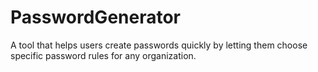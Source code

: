 # PasswordGenerator
A tool that helps users create passwords quickly by letting them choose specific password rules for any organization.
